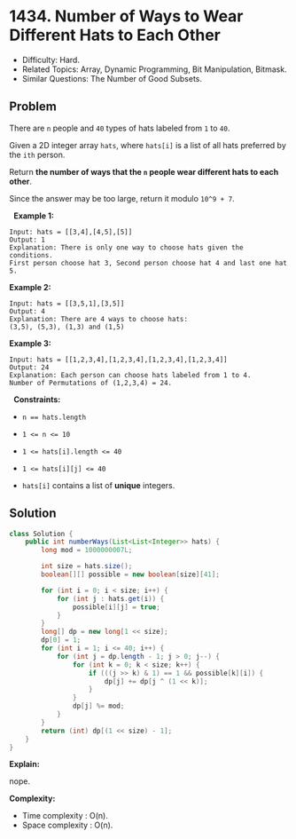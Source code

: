 # 1434. Number of Ways to Wear Different Hats to Each Other

- Difficulty: Hard.
- Related Topics: Array, Dynamic Programming, Bit Manipulation, Bitmask.
- Similar Questions: The Number of Good Subsets.

## Problem

There are ```n``` people and ```40``` types of hats labeled from ```1``` to ```40```.

Given a 2D integer array ```hats```, where ```hats[i]``` is a list of all hats preferred by the ```ith``` person.

Return **the number of ways that the ```n``` people wear different hats to each other**.

Since the answer may be too large, return it modulo ```10^9 + 7```.

 
**Example 1:**

```
Input: hats = [[3,4],[4,5],[5]]
Output: 1
Explanation: There is only one way to choose hats given the conditions. 
First person choose hat 3, Second person choose hat 4 and last one hat 5.
```

**Example 2:**

```
Input: hats = [[3,5,1],[3,5]]
Output: 4
Explanation: There are 4 ways to choose hats:
(3,5), (5,3), (1,3) and (1,5)
```

**Example 3:**

```
Input: hats = [[1,2,3,4],[1,2,3,4],[1,2,3,4],[1,2,3,4]]
Output: 24
Explanation: Each person can choose hats labeled from 1 to 4.
Number of Permutations of (1,2,3,4) = 24.
```

 
**Constraints:**


	
- ```n == hats.length```
	
- ```1 <= n <= 10```
	
- ```1 <= hats[i].length <= 40```
	
- ```1 <= hats[i][j] <= 40```
	
- ```hats[i]``` contains a list of **unique** integers.



## Solution

```java
class Solution {
    public int numberWays(List<List<Integer>> hats) {
        long mod = 1000000007L;

        int size = hats.size();
        boolean[][] possible = new boolean[size][41];

        for (int i = 0; i < size; i++) {
            for (int j : hats.get(i)) {
                possible[i][j] = true;
            }
        }
        long[] dp = new long[1 << size];
        dp[0] = 1;
        for (int i = 1; i <= 40; i++) {
            for (int j = dp.length - 1; j > 0; j--) {
                for (int k = 0; k < size; k++) {
                    if (((j >> k) & 1) == 1 && possible[k][i]) {
                        dp[j] += dp[j ^ (1 << k)];
                    }
                }
                dp[j] %= mod;
            }
        }
        return (int) dp[(1 << size) - 1];
    }
}
```

**Explain:**

nope.

**Complexity:**

* Time complexity : O(n).
* Space complexity : O(n).
